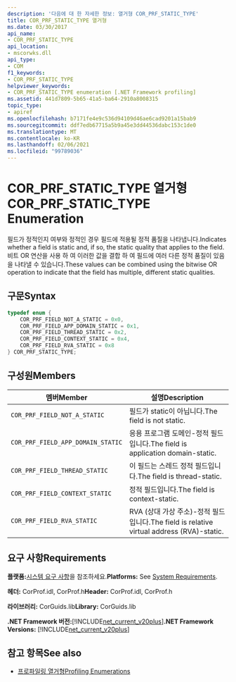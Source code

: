 ```yaml
---
description: '다음에 대 한 자세한 정보: 열거형 COR_PRF_STATIC_TYPE'
title: COR_PRF_STATIC_TYPE 열거형
ms.date: 03/30/2017
api_name:
- COR_PRF_STATIC_TYPE
api_location:
- mscorwks.dll
api_type:
- COM
f1_keywords:
- COR_PRF_STATIC_TYPE
helpviewer_keywords:
- COR_PRF_STATIC_TYPE enumeration [.NET Framework profiling]
ms.assetid: 441d7809-5b65-41a5-ba64-2910a8008315
topic_type:
- apiref
ms.openlocfilehash: b7171fe4e9c536d94109d46ae6cad9201a15bab9
ms.sourcegitcommit: ddf7edb67715a5b9a45e3dd44536dabc153c1de0
ms.translationtype: MT
ms.contentlocale: ko-KR
ms.lasthandoff: 02/06/2021
ms.locfileid: "99789036"
---
```

# <a name="cor_prf_static_type-enumeration"></a><span data-ttu-id="73e3a-103">COR_PRF_STATIC_TYPE 열거형</span><span class="sxs-lookup"><span data-stu-id="73e3a-103">COR_PRF_STATIC_TYPE Enumeration</span></span>

<span data-ttu-id="73e3a-104">필드가 정적인지 여부와 정적인 경우 필드에 적용될 정적 품질을 나타냅니다.</span><span class="sxs-lookup"><span data-stu-id="73e3a-104">Indicates whether a field is static and, if so, the static quality that applies to the field.</span></span> <span data-ttu-id="73e3a-105">비트 OR 연산을 사용 하 여 이러한 값을 결합 하 여 필드에 여러 다른 정적 품질이 있음을 나타낼 수 있습니다.</span><span class="sxs-lookup"><span data-stu-id="73e3a-105">These values can be combined using the bitwise OR operation to indicate that the field has multiple, different static qualities.</span></span>  
  
## <a name="syntax"></a><span data-ttu-id="73e3a-106">구문</span><span class="sxs-lookup"><span data-stu-id="73e3a-106">Syntax</span></span>  
  
```cpp  
typedef enum {  
    COR_PRF_FIELD_NOT_A_STATIC = 0x0,  
    COR_PRF_FIELD_APP_DOMAIN_STATIC = 0x1,  
    COR_PRF_FIELD_THREAD_STATIC = 0x2,  
    COR_PRF_FIELD_CONTEXT_STATIC = 0x4,  
    COR_PRF_FIELD_RVA_STATIC = 0x8  
} COR_PRF_STATIC_TYPE;  
```  
  
## <a name="members"></a><span data-ttu-id="73e3a-107">구성원</span><span class="sxs-lookup"><span data-stu-id="73e3a-107">Members</span></span>  
  
|<span data-ttu-id="73e3a-108">멤버</span><span class="sxs-lookup"><span data-stu-id="73e3a-108">Member</span></span>|<span data-ttu-id="73e3a-109">설명</span><span class="sxs-lookup"><span data-stu-id="73e3a-109">Description</span></span>|  
|------------|-----------------|  
|`COR_PRF_FIELD_NOT_A_STATIC`|<span data-ttu-id="73e3a-110">필드가 static이 아닙니다.</span><span class="sxs-lookup"><span data-stu-id="73e3a-110">The field is not static.</span></span>|  
|`COR_PRF_FIELD_APP_DOMAIN_STATIC`|<span data-ttu-id="73e3a-111">응용 프로그램 도메인-정적 필드입니다.</span><span class="sxs-lookup"><span data-stu-id="73e3a-111">The field is application domain-static.</span></span>|  
|`COR_PRF_FIELD_THREAD_STATIC`|<span data-ttu-id="73e3a-112">이 필드는 스레드 정적 필드입니다.</span><span class="sxs-lookup"><span data-stu-id="73e3a-112">The field is thread-static.</span></span>|  
|`COR_PRF_FIELD_CONTEXT_STATIC`|<span data-ttu-id="73e3a-113">정적 필드입니다.</span><span class="sxs-lookup"><span data-stu-id="73e3a-113">The field is context-static.</span></span>|  
|`COR_PRF_FIELD_RVA_STATIC`|<span data-ttu-id="73e3a-114">RVA (상대 가상 주소)-정적 필드입니다.</span><span class="sxs-lookup"><span data-stu-id="73e3a-114">The field is relative virtual address (RVA)-static.</span></span>|  
  
## <a name="requirements"></a><span data-ttu-id="73e3a-115">요구 사항</span><span class="sxs-lookup"><span data-stu-id="73e3a-115">Requirements</span></span>  

 <span data-ttu-id="73e3a-116">**플랫폼:**[시스템 요구 사항](../../get-started/system-requirements.md)을 참조하세요.</span><span class="sxs-lookup"><span data-stu-id="73e3a-116">**Platforms:** See [System Requirements](../../get-started/system-requirements.md).</span></span>  
  
 <span data-ttu-id="73e3a-117">**헤더:** CorProf.idl, CorProf.h</span><span class="sxs-lookup"><span data-stu-id="73e3a-117">**Header:** CorProf.idl, CorProf.h</span></span>  
  
 <span data-ttu-id="73e3a-118">**라이브러리:** CorGuids.lib</span><span class="sxs-lookup"><span data-stu-id="73e3a-118">**Library:** CorGuids.lib</span></span>  
  
 <span data-ttu-id="73e3a-119">**.NET Framework 버전:**[!INCLUDE[net_current_v20plus](../../../../includes/net-current-v20plus-md.md)]</span><span class="sxs-lookup"><span data-stu-id="73e3a-119">**.NET Framework Versions:** [!INCLUDE[net_current_v20plus](../../../../includes/net-current-v20plus-md.md)]</span></span>  
  
## <a name="see-also"></a><span data-ttu-id="73e3a-120">참고 항목</span><span class="sxs-lookup"><span data-stu-id="73e3a-120">See also</span></span>

- [<span data-ttu-id="73e3a-121">프로파일링 열거형</span><span class="sxs-lookup"><span data-stu-id="73e3a-121">Profiling Enumerations</span></span>](profiling-enumerations.md)

